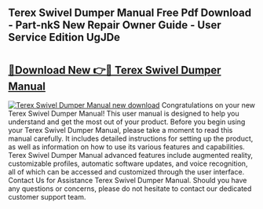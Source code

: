 ## Terex Swivel Dumper Manual Free Pdf Download - Part-nkS New Repair Owner Guide - User Service Edition UgJDe

# <h2><a href="http://bc62061.oget.top/?id=Terex+Swivel+Dumper+Manual">🔗Download New 👉🔴 Terex Swivel Dumper Manual</a></h2>

[![Terex Swivel Dumper Manual new download](https://i.imgur.com/5g1atiW.png)](http://bc62061.oget.top/?id=Terex+Swivel+Dumper+Manual)
Congratulations on your new Terex Swivel Dumper Manual! This user manual is designed to help you understand and get the most out of your product. Before you begin using your Terex Swivel Dumper Manual, please take a moment to read this manual carefully. It includes detailed instructions for setting up the product, as well as information on how to use its various features and capabilities. Terex Swivel Dumper Manual advanced features include augmented reality, customizable profiles, automatic software updates, and voice recognition, all of which can be accessed and customized through the user interface. Contact Us for Assistance Terex Swivel Dumper Manual. Should you have any questions or concerns, please do not hesitate to contact our dedicated customer support team.
